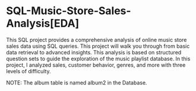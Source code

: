 # SQL-Music-Store-Sales-Analysis[EDA]
This SQL project provides a comprehensive analysis of online music store sales data using SQL queries. This project will walk you through from basic data retrieval to advanced insights. This analysis is based on structured question sets to guide the exploration of the music playlist database. In this project, I analyzed sales, customer behavior, genres, and more with three levels of difficulty.

NOTE: The album table is named album2 in the Database.
